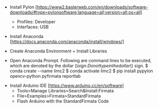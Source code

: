 + Install Pylon [https://www2.baslerweb.com/en/downloads/software-downloads/#type=pylonsoftware;language=all;version=all;os=all]
	- Profiles: Developer
	- Interfaces: USB

+ Install Anaconda [https://docs.anaconda.com/anaconda/install/windows/]

+ Create Anaconda Environment + Install Libraries
- Open Anaconda Prompt. Following are command lines to be executed, which are denoted by the dollar ($) sign. Do not type in the dollar ($) sign.
	$ conda create --name limc2
	$ conda activate limc2
	$ pip install pypylon opencv-python pyfirmata reportlab

+ Install Arduino IDE [https://www.arduino.cc/en/software]
	- Tools>Manage Libraries>Search&Install:Firmata
	- File>Examples>Firmata>StandardFirmata
	- Flash Arduino with the StandardFirmata Code